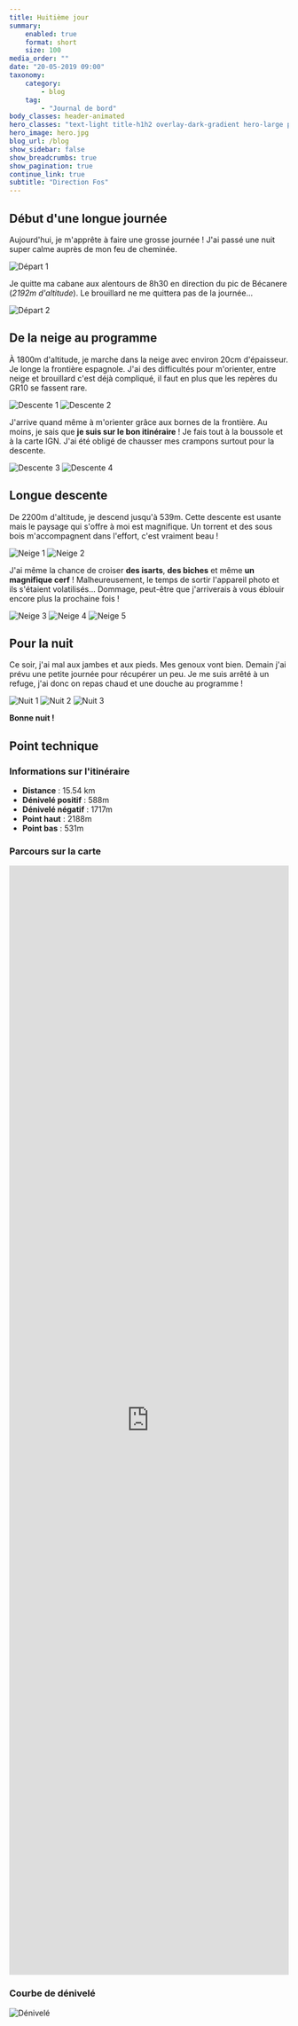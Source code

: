 ```yaml
---
title: Huitième jour
summary:
    enabled: true
    format: short
    size: 100
media_order: ""
date: "20-05-2019 09:00"
taxonomy:
    category:
        - blog
    tag:
        - "Journal de bord"
body_classes: header-animated
hero_classes: "text-light title-h1h2 overlay-dark-gradient hero-large parallax"
hero_image: hero.jpg
blog_url: /blog
show_sidebar: false
show_breadcrumbs: true
show_pagination: true
continue_link: true
subtitle: "Direction Fos"
---
```


## Début d'une longue journée

Aujourd'hui, je m'apprête à faire une grosse journée ! J'ai passé une nuit super calme auprès de mon feu de cheminée.

![Départ 1](debut-1.jpg)

Je quitte ma cabane aux alentours de 8h30 en direction du pic de Bécanere (_2192m d'altitude_). Le brouillard ne me quittera pas de la journée...

![Départ 2](debut-2.jpg)

## De la neige au programme

À 1800m d'altitude, je marche dans la neige avec environ 20cm d'épaisseur. Je longe la frontière espagnole. J'ai des difficultés pour m'orienter, entre neige et brouillard c'est déjà compliqué, il faut en plus que les repères du GR10 se fassent rare.

![Descente 1](descente-1.jpg)
![Descente 2](descente-2.jpg)

J'arrive quand même à m'orienter grâce aux bornes de la frontière. Au moins, je sais que **je suis sur le bon itinéraire** ! Je fais tout à la boussole et à la carte IGN. J'ai été obligé de chausser mes crampons surtout pour la descente.

![Descente 3](descente-3.jpg)
![Descente 4](descente-4.jpg)

## Longue descente

De 2200m d'altitude, je descend jusqu'à 539m. Cette descente est usante mais le paysage qui s'offre à moi est magnifique. Un torrent et des sous bois m'accompagnent dans l'effort, c'est vraiment beau !

![Neige 1](neige-1.jpg)
![Neige 2](neige-2.jpg)

J'ai même la chance de croiser **des isarts**, **des biches** et même **un magnifique cerf** ! Malheureusement, le temps de sortir l'appareil photo et ils s'étaient volatilisés... Dommage, peut-être que j'arriverais à vous éblouir encore plus la prochaine fois !

![Neige 3](neige-3.jpg)
![Neige 4](neige-4.jpg)
![Neige 5](neige-5.jpg)

## Pour la nuit

Ce soir, j'ai mal aux jambes et aux pieds. Mes genoux vont bien. Demain j'ai prévu une petite journée pour récupérer un peu. Je me suis arrêté à un refuge, j'ai donc on repas chaud et une douche au programme !

![Nuit 1](nuit-1.jpg)
![Nuit 2](nuit-2.jpg)
![Nuit 3](nuit-3.jpg)

**Bonne nuit !**

## Point technique

### Informations sur l'itinéraire

-   **Distance** : 15.54 km
-   **Dénivelé positif** : 588m
-   **Dénivelé négatif** : 1717m
-   **Point haut** : 2188m
-   **Point bas** : 531m

### Parcours sur la carte

<iframe style="width: 100%; height: 50vh;" frameborder="0" scrolling="no" src="https://www.visorando.com/index.php?component=externe&task=showCarte&idRandonnee=2097449&satellite=1&carte=1&navigation=1&panZoom=1&mousePosition=1&scaleLine=1"></iframe>

### Courbe de dénivelé

![Dénivelé](denivele.png)
